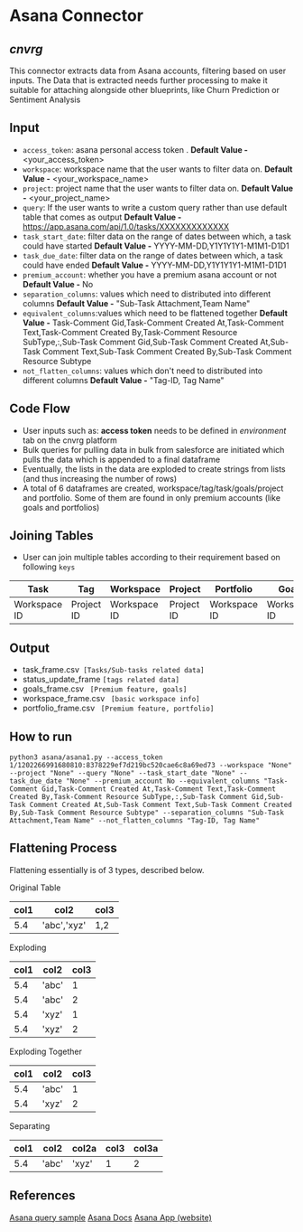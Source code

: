 # Asana Connector
## _cnvrg_

This connector extracts data from Asana accounts, filtering based on user inputs. The Data that is extracted needs further processing to make it suitable for attaching alongside other blueprints, like Churn Prediction or Sentiment Analysis

## Input
- `access_token`: asana personal access token .
    **Default Value -** <your_access_token>
- `workspace`: workspace name that the user wants to filter data on.
    **Default Value -** <your_workspace_name>
- `project`: project name that the user wants to filter data on.
    **Default Value -** <your_project_name>
-	`query`: If the user wants to write a custom query rather than use default table that comes as output
    **Default Value -** https://app.asana.com/api/1.0/tasks/XXXXXXXXXXXXX
-	`task_start_date`: filter data on the range of dates between which, a task could have started
    **Default Value -** YYYY-MM-DD,Y1Y1Y1Y1-M1M1-D1D1
-	`task_due_date`: filter data on the range of dates between which, a task could have ended
    **Default Value -** YYYY-MM-DD,Y1Y1Y1Y1-M1M1-D1D1
-   `premium_account`: whether you have a premium asana account or not
    **Default Value -** No
-   `separation_columns`: values which need to distributed into different columns
    **Default Value -** "Sub-Task Attachment,Team Name"
-   `equivalent_columns`:values which need to be flattened together
    **Default Value -** Task-Comment Gid,Task-Comment Created At,Task-Comment Text,Task-Comment Created By,Task-Comment Resource SubType,:,Sub-Task Comment Gid,Sub-Task Comment Created At,Sub-Task Comment Text,Sub-Task Comment Created By,Sub-Task Comment Resource Subtype
-   `not_flatten_columns`: values which don't need to distributed into different columns
    **Default Value -** "Tag-ID, Tag Name"
    

## Code Flow
- User inputs such as: **access token** needs to be defined in _environment_  tab on the cnvrg platform
- Bulk queries for pulling data in bulk from salesforce are initiated which pulls the data which is appended to a final dataframe
- Eventually, the lists in the data are exploded to create strings from lists (and thus increasing the number of rows)
- A total of 6 dataframes are created, workspace/tag/task/goals/project and portfolio. Some of them are found in only premium accounts (like goals and portfolios)
## Joining Tables
- User can join multiple tables according to their requirement based on following `keys`

|Task |Tag |Workspace |Project |Portfolio| Goals
|---|---|---|---|---|---|
|Workspace ID |Project ID |Workspace ID |Project ID |Workspace ID|Workspace ID 

## Output
-   task_frame.csv` [Tasks/Sub-tasks related data]`
-   status_update_frame `[tags related data]`
-   goals_frame.csv ` [Premium feature, goals]`
-   workspace_frame.csv ` [basic workspace info]`
-   portfolio_frame.csv ` [Premium feature, portfolio]`

## How to run
```
python3 asana/asana1.py --access_token 1/1202266991680810:8378229ef7d219bc520cae6c8a69ed73 --workspace "None" --project "None" --query "None" --task_start_date "None" --task_due_date "None" --premium_account No --equivalent_columns "Task-Comment Gid,Task-Comment Created At,Task-Comment Text,Task-Comment Created By,Task-Comment Resource SubType,:,Sub-Task Comment Gid,Sub-Task Comment Created At,Sub-Task Comment Text,Sub-Task Comment Created By,Sub-Task Comment Resource Subtype" --separation_columns "Sub-Task Attachment,Team Name" --not_flatten_columns "Tag-ID, Tag Name" 
```
## Flattening Process
Flattening essentially is of 3 types, described below.

Original Table

| col1 | col2 | col3 |
|-|-|-|
|5.4|'abc','xyz'|1,2|

Exploding

| col1 | col2 | col3 |
|-|-|-|
| 5.4 | 'abc' | 1 |
| 5.4 |'abc' | 2 |
| 5.4 | 'xyz' | 1 |
| 5.4 | 'xyz' | 2 |

Exploding Together

| col1 | col2 | col3 |
|-|-|-|
|5.4|'abc'|1|
|5.4|'xyz'|2|

Separating

| col1 | col2 | col2a | col3 | col3a |
|-|-|-|-|-|
|5.4|'abc'|'xyz'| 1 | 2 |

## References
[Asana query sample](https://developers.asana.com/docs/get-tags-in-a-workspace)
[Asana Docs](https://developers.asana.com/docs/)
[Asana App (website)](https://app.asana.com/)
